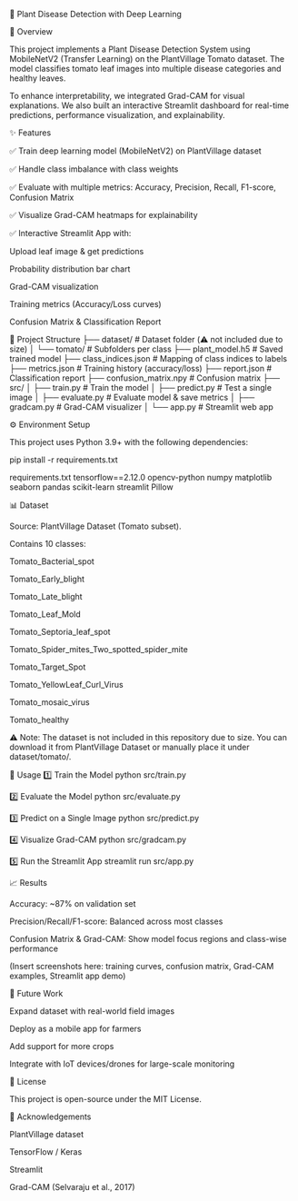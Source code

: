 🌱 Plant Disease Detection with Deep Learning

📌 Overview

This project implements a Plant Disease Detection System using MobileNetV2 (Transfer Learning) on the PlantVillage Tomato dataset.
The model classifies tomato leaf images into multiple disease categories and healthy leaves.

To enhance interpretability, we integrated Grad-CAM for visual explanations.
We also built an interactive Streamlit dashboard for real-time predictions, performance visualization, and explainability.

✨ Features

✅ Train deep learning model (MobileNetV2) on PlantVillage dataset

✅ Handle class imbalance with class weights

✅ Evaluate with multiple metrics: Accuracy, Precision, Recall, F1-score, Confusion Matrix

✅ Visualize Grad-CAM heatmaps for explainability

✅ Interactive Streamlit App with:

Upload leaf image & get predictions

Probability distribution bar chart

Grad-CAM visualization

Training metrics (Accuracy/Loss curves)

Confusion Matrix & Classification Report

📂 Project Structure
├── dataset/                # Dataset folder (⚠️ not included due to size)
│   └── tomato/             # Subfolders per class
├── plant_model.h5          # Saved trained model
├── class_indices.json      # Mapping of class indices to labels
├── metrics.json            # Training history (accuracy/loss)
├── report.json             # Classification report
├── confusion_matrix.npy    # Confusion matrix
├── src/
│   ├── train.py            # Train the model
│   ├── predict.py          # Test a single image
│   ├── evaluate.py         # Evaluate model & save metrics
│   ├── gradcam.py          # Grad-CAM visualizer
│   └── app.py              # Streamlit web app

⚙️ Environment Setup

This project uses Python 3.9+ with the following dependencies:

pip install -r requirements.txt

requirements.txt
tensorflow==2.12.0
opencv-python
numpy
matplotlib
seaborn
pandas
scikit-learn
streamlit
Pillow

📊 Dataset

Source: PlantVillage Dataset (Tomato subset).

Contains 10 classes:

Tomato_Bacterial_spot

Tomato_Early_blight

Tomato_Late_blight

Tomato_Leaf_Mold

Tomato_Septoria_leaf_spot

Tomato_Spider_mites_Two_spotted_spider_mite

Tomato_Target_Spot

Tomato_YellowLeaf_Curl_Virus

Tomato_mosaic_virus

Tomato_healthy

⚠️ Note: The dataset is not included in this repository due to size.
You can download it from PlantVillage Dataset
 or manually place it under dataset/tomato/.

🚀 Usage
1️⃣ Train the Model
python src/train.py

2️⃣ Evaluate the Model
python src/evaluate.py

3️⃣ Predict on a Single Image
python src/predict.py

4️⃣ Visualize Grad-CAM
python src/gradcam.py

5️⃣ Run the Streamlit App
streamlit run src/app.py

📈 Results

Accuracy: ~87% on validation set

Precision/Recall/F1-score: Balanced across most classes

Confusion Matrix & Grad-CAM: Show model focus regions and class-wise performance

(Insert screenshots here: training curves, confusion matrix, Grad-CAM examples, Streamlit app demo)

🔮 Future Work

Expand dataset with real-world field images

Deploy as a mobile app for farmers

Add support for more crops

Integrate with IoT devices/drones for large-scale monitoring

📜 License

This project is open-source under the MIT License.

🙌 Acknowledgements

PlantVillage dataset

TensorFlow / Keras

Streamlit

Grad-CAM (Selvaraju et al., 2017)
